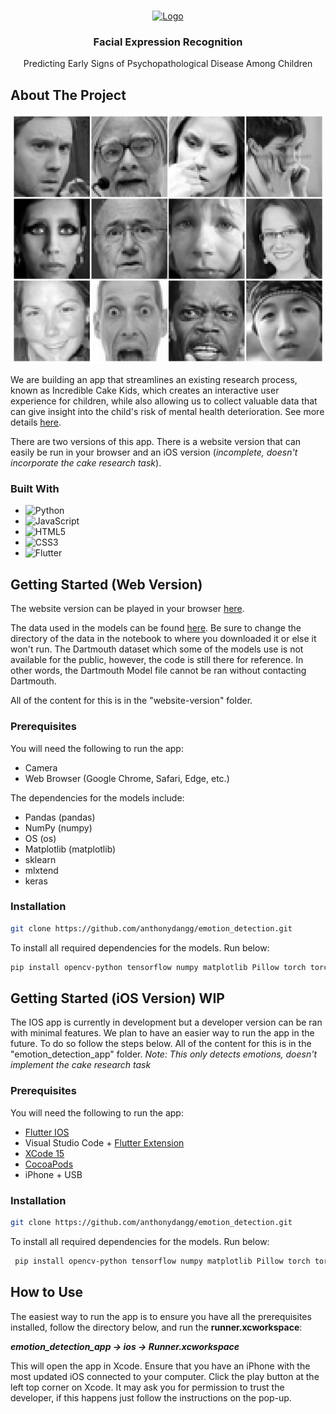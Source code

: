 <!-- Improved compatibility of back to top link: See: https://github.com/othneildrew/Best-README-Template/pull/73 -->
<a name="readme-top"></a>
<!--
*** Thanks for checking out the Best-README-Template. If you have a suggestion
*** that would make this better, please fork the repo and create a pull request
*** or simply open an issue with the tag "enhancement".
*** Don't forget to give the project a star!
*** Thanks again! Now go create something AMAZING! :D
-->

<!-- PROJECT LOGO -->
<br />
<div align="center">
  <a href="https://github.com/github_username/repo_name">
    <img src="https://media2.giphy.com/media/v1.Y2lkPTc5MGI3NjExMGtlZXZpeXRjOTBpbG04Mm5rY3JjdGgyYnF3eWdyZmUyc3NwcnRzZSZlcD12MV9pbnRlcm5hbF9naWZfYnlfaWQmY3Q9cw/ETY5vYoZjLD6Ibf37u/giphy.gif" alt="Logo" width="80" height="80">
  </a>

<h3 align="center">Facial Expression Recognition</h3>

  <p align="center">
    Predicting Early Signs of Psychopathological Disease Among Children
    <br />
  </p>
</div>







<!-- ABOUT THE PROJECT -->
## About The Project

<div align="center">
  <img src="fer_img.jpeg" alt="Logo" width="500" height="400">
</div>


We are building an app that streamlines an existing research process, known as Incredible Cake Kids, which creates an interactive user experience for children, while also allowing us to collect valuable data that can give insight into the child's risk of mental health deterioration. See more details [here](https://varundinesh0.github.io/capstone-website/).

There are two versions of this app. There is a website version that can easily be run in your browser and an iOS version (*incomplete, doesn't incorporate the cake research task*).




### Built With

* ![Python](https://img.shields.io/badge/python-3670A0?style=for-the-badge&logo=python&logoColor=ffdd54)
* ![JavaScript](https://img.shields.io/badge/javascript-%23323330.svg?style=for-the-badge&logo=javascript&logoColor=%23F7DF1E)
* ![HTML5](https://img.shields.io/badge/html5-%23E34F26.svg?style=for-the-badge&logo=html5&logoColor=white)
* ![CSS3](https://img.shields.io/badge/css3-%231572B6.svg?style=for-the-badge&logo=css3&logoColor=white)
* ![Flutter](https://img.shields.io/badge/Flutter-%2302569B.svg?style=for-the-badge&logo=Flutter&logoColor=white)


<!-- GETTING STARTED -->
## Getting Started (Web Version)

The website version can be played in your browser [here](https://cakekids.onrender.com/).

The data used in the models can be found [here](https://paperswithcode.com/dataset/fer2013). Be sure to change the directory of the data in the notebook to where you downloaded it or else it won't run. The Dartmouth dataset which some of the models use is not available for the public, however, the code is still there for reference. In other words, the Dartmouth Model file cannot be ran without contacting Dartmouth.

All of the content for this is in the "website-version" folder.

### Prerequisites

You will need the following to run the app:
* Camera
* Web Browser (Google Chrome, Safari, Edge, etc.)

The dependencies for the models include:
- Pandas (pandas)
- NumPy (numpy)
- OS (os)
- Matplotlib (matplotlib)
- sklearn
- mlxtend
- keras



### Installation

   ```sh
   git clone https://github.com/anthonydangg/emotion_detection.git
   ```

To install all required dependencies for the models. Run below:

  ```sh
  pip install opencv-python tensorflow numpy matplotlib Pillow torch torchvision pytorch-pretrained-vit pandas scikit-learn mlxtend
  ```


<!-- GETTING STARTED -->
## Getting Started (iOS Version) WIP
The IOS app is currently in development but a developer version can be ran with minimal features. We plan to have an easier way to run the app in the future. To do so follow the steps below. All of the content for this is in the "emotion_detection_app" folder. *Note: This only detects emotions, doesn't implement the cake research task*

### Prerequisites

You will need the following to run the app:
* [Flutter IOS](https://docs.flutter.dev/get-started/install/macos/mobile-ios)
* Visual Studio Code + [Flutter Extension](https://marketplace.visualstudio.com/items?itemName=Dart-Code.flutter)
* [XCode 15](https://developer.apple.com/xcode/)
* [CocoaPods](https://guides.cocoapods.org/using/getting-started.html#installation)
* iPhone + USB


### Installation

   ```sh
   git clone https://github.com/anthonydangg/emotion_detection.git
   ```

To install all required dependencies for the models. Run below:

  ```sh
   pip install opencv-python tensorflow numpy matplotlib Pillow torch torchvision pytorch-pretrained-vit pandas scikit-learn mlxtend
  ```




<!-- USAGE EXAMPLES -->
## How to Use

The easiest way to run the app is to ensure you have all the prerequisites installed, follow the directory below, and run the **runner.xcworkspace**:

**_emotion_detection_app -> ios -> Runner.xcworkspace_**

This will open the app in Xcode. Ensure that you have an iPhone with the most updated iOS connected to your computer. Click the play button at the left top corner on Xcode. It may ask you for permission to trust the developer, if this happens just follow the instructions on the pop-up.
